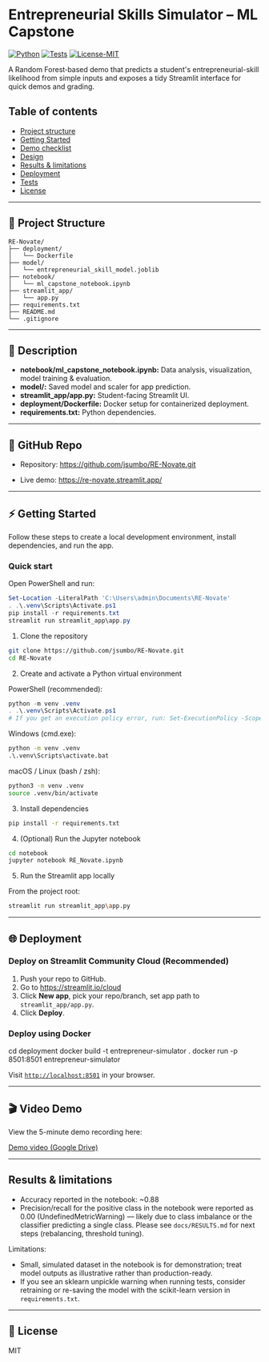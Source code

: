 # Entrepreneurial Skills Simulator – ML Capstone

[![Python](https://img.shields.io/badge/python-3.11%2B-blue)](https://www.python.org/)
[![Tests](https://img.shields.io/badge/tests-pytest-orange)](#tests)
[![License-MIT](https://img.shields.io/badge/license-MIT-green)](LICENSE)

A Random Forest‑based demo that predicts a student's entrepreneurial-skill likelihood from simple inputs and exposes a tidy Streamlit interface for quick demos and grading.

<!-- TOC -->
## Table of contents

- [Project structure](#project-structure)
- [Getting Started](#getting-started-quick-reproducible-setup)
- [Demo checklist](#demo-checklist-5-minute-walkthrough)
- [Design](#design)
- [Results & limitations](#results--limitations)
- [Deployment](#deployment)
- [Tests](#tests)
- [License](#license)

<!-- /TOC -->

---

## 🚀 Project Structure


```text
RE-Novate/
├── deployment/
│   └── Dockerfile
├── model/
│   └── entrepreneurial_skill_model.joblib
├── notebook/
│   └── ml_capstone_notebook.ipynb
├── streamlit_app/
│   └── app.py
├── requirements.txt
├── README.md
└── .gitignore
```
---

## 📑 Description

- **notebook/ml_capstone_notebook.ipynb:** Data analysis, visualization, model training & evaluation.
- **model/:** Saved model and scaler for app prediction.
- **streamlit_app/app.py:** Student-facing Streamlit UI.
- **deployment/Dockerfile:** Docker setup for containerized deployment.
- **requirements.txt:** Python dependencies.

---

## 🔗 GitHub Repo

- Repository: https://github.com/jsumbo/RE-Novate.git

- Live demo: https://re-novate.streamlit.app/

---

## ⚡ Getting Started

Follow these steps to create a local development environment, install dependencies, and run the app.

### Quick start
Open PowerShell and run:

```powershell
Set-Location -LiteralPath 'C:\Users\admin\Documents\RE-Novate'
. .\.venv\Scripts\Activate.ps1
pip install -r requirements.txt
streamlit run streamlit_app\app.py
```

1. Clone the repository

```bash
git clone https://github.com/jsumbo/RE-Novate.git
cd RE-Novate
```

2. Create and activate a Python virtual environment

PowerShell (recommended):

```powershell
python -m venv .venv
. .\.venv\Scripts\Activate.ps1
# If you get an execution policy error, run: Set-ExecutionPolicy -Scope Process -ExecutionPolicy Bypass
```

Windows (cmd.exe):

```cmd
python -m venv .venv
.\.venv\Scripts\activate.bat
```

macOS / Linux (bash / zsh):

```bash
python3 -m venv .venv
source .venv/bin/activate
```

3. Install dependencies

```bash
pip install -r requirements.txt
```

4. (Optional) Run the Jupyter notebook

```bash
cd notebook
jupyter notebook RE_Novate.ipynb
```

5. Run the Streamlit app locally

From the project root:

```bash
streamlit run streamlit_app\app.py
```

---

## 🌐 Deployment

### Deploy on Streamlit Community Cloud (Recommended)

1. Push your repo to GitHub.
2. Go to https://streamlit.io/cloud
3. Click **New app**, pick your repo/branch, set app path to `streamlit_app/app.py`.
4. Click **Deploy**.

### Deploy using Docker

cd deployment
docker build -t entrepreneur-simulator .
docker run -p 8501:8501 entrepreneur-simulator


Visit [`http://localhost:8501`](http://localhost:8501) in your browser.

---

## 🎬 Video Demo

View the 5-minute demo recording here:

[Demo video (Google Drive)](https://drive.google.com/drive/folders/1Y2HqxgIwvHjurHoLTAARfOk0zUH2i_AO?usp=sharing)


---

## Results & limitations

- Accuracy reported in the notebook: ~0.88
- Precision/recall for the positive class in the notebook were reported as 0.00 (UndefinedMetricWarning) — likely due to class imbalance or the classifier predicting a single class. Please see `docs/RESULTS.md` for next steps (rebalancing, threshold tuning).

Limitations:

- Small, simulated dataset in the notebook is for demonstration; treat model outputs as illustrative rather than production-ready.
- If you see an sklearn unpickle warning when running tests, consider retraining or re-saving the model with the scikit-learn version in `requirements.txt`.

---

## 📄 License

MIT
